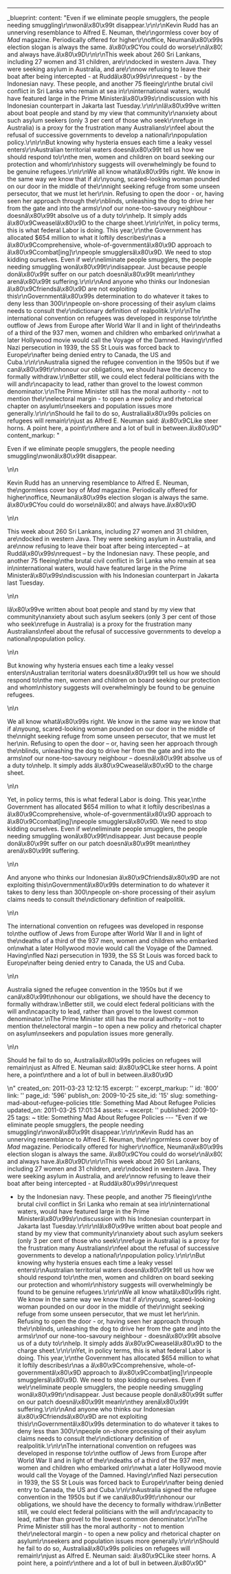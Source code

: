---
_blueprint:
  content: "Even if we eliminate people smugglers, the people needing smuggling\r\nwonâ\x80\x99t
    disappear.\r\n\r\nKevin Rudd has an unnerving resemblance to Alfred E. Neuman,
    the\r\ngormless cover boy of *Mad* magazine. Periodically offered for higher\r\noffice,
    Neumanâ\x80\x99s election slogan is always the same. â\x80\x9CYou could do worse\r\nâ\x80¦
    and always have.â\x80\x9D\r\n\r\nThis week about 260 Sri Lankans, including 27
    women and 31 children, are\r\ndocked in western Java. They were seeking asylum
    in Australia, and are\r\nnow refusing to leave their boat after being intercepted
    - at Ruddâ\x80\x99s\r\nrequest - by the Indonesian navy. These people, and another
    75 fleeing\r\nthe brutal civil conflict in Sri Lanka who remain at sea in\r\ninternational
    waters, would have featured large in the Prime Ministerâ\x80\x99s\r\ndiscussion
    with his Indonesian counterpart in Jakarta last Tuesday.\r\n\r\nIâ\x80\x99ve written
    about boat people and stand by my view that community\r\nanxiety about such asylum
    seekers (only 3 per cent of those who seek\r\nrefuge in Australia) is a proxy
    for the frustration many Australians\r\nfeel about the refusal of successive governments
    to develop a national\r\npopulation policy.\r\n\r\nBut knowing why hysteria ensues
    each time a leaky vessel enters\r\nAustralian territorial waters doesnâ\x80\x99t
    tell us how we should respond to\r\nthe men, women and children on board seeking
    our protection and whom\r\nhistory suggests will overwhelmingly be found to be
    genuine refugees.\r\n\r\nWe all know whatâ\x80\x99s right. We know in the same
    way we know that if a\r\nyoung, scared-looking woman pounded on our door in the
    middle of the\r\nnight seeking refuge from some unseen persecutor, that we must
    let her\r\nin. Refusing to open the door - or, having seen her approach through
    the\r\nblinds, unleashing the dog to drive her from the gate and into the arms\r\nof
    our none-too-savoury neighbour - doesnâ\x80\x99t absolve us of a duty to\r\nhelp.
    It simply adds â\x80\x9Cweaselâ\x80\x9D to the charge sheet.\r\n\r\nYet, in policy
    terms, this is what federal Labor is doing. This year,\r\nthe Government has allocated
    $654 million to what it loftily describes\r\nas a â\x80\x9Ccomprehensive, whole-of-governmentâ\x80\x9D
    approach to â\x80\x9Ccombat[ing]\r\npeople smugglersâ\x80\x9D. We need to stop
    kidding ourselves. Even if we\r\neliminate people smugglers, the people needing
    smuggling wonâ\x80\x99t\r\ndisappear. Just because people donâ\x80\x99t suffer
    on our patch doesnâ\x80\x99t mean\r\nthey arenâ\x80\x99t suffering.\r\n\r\nAnd
    anyone who thinks our Indonesian â\x80\x9Cfriendsâ\x80\x9D are not exploiting
    this\r\nGovernmentâ\x80\x99s determination to do whatever it takes to deny less
    than 300\r\npeople on-shore processing of their asylum claims needs to consult
    the\r\ndictionary definition of realpolitik.\r\n\r\nThe international convention
    on refugees was developed in response to\r\nthe outflow of Jews from Europe after
    World War II and in light of the\r\ndeaths of a third of the 937 men, women and
    children who embarked on\r\nwhat a later Hollywood movie would call the Voyage
    of the Damned. Having\r\nfled Nazi persecution in 1939, the SS St Louis was forced
    back to Europe\r\nafter being denied entry to Canada, the US and Cuba.\r\n\r\nAustralia
    signed the refugee convention in the 1950s but if we canâ\x80\x99t\r\nhonour our
    obligations, we should have the decency to formally withdraw.\r\nBetter still,
    we could elect federal politicians with the will and\r\ncapacity to lead, rather
    than grovel to the lowest common denominator.\r\nThe Prime Minister still has
    the moral authority - not to mention the\r\nelectoral margin - to open a new policy
    and rhetorical chapter on asylum\r\nseekers and population issues more generally.\r\n\r\nShould
    he fail to do so, Australiaâ\x80\x99s policies on refugees will remain\r\njust
    as Alfred E. Neuman said: â\x80\x9CLike steer horns. A point here, a point\r\nthere
    and a lot of bull in between.â\x80\x9D"
  content_markup: "<p>Even if we eliminate people smugglers, the people needing smuggling\nwonâ\x80\x99t
    disappear.</p>\n\n<p>Kevin Rudd has an unnerving resemblance to Alfred E. Neuman,
    the\ngormless cover boy of <em>Mad</em> magazine. Periodically offered for higher\noffice,
    Neumanâ\x80\x99s election slogan is always the same. â\x80\x9CYou could do worse\nâ\x80¦
    and always have.â\x80\x9D</p>\n\n<p>This week about 260 Sri Lankans, including
    27 women and 31 children, are\ndocked in western Java. They were seeking asylum
    in Australia, and are\nnow refusing to leave their boat after being intercepted
    &ndash; at Ruddâ\x80\x99s\nrequest &ndash; by the Indonesian navy. These people,
    and another 75 fleeing\nthe brutal civil conflict in Sri Lanka who remain at sea
    in\ninternational waters, would have featured large in the Prime Ministerâ\x80\x99s\ndiscussion
    with his Indonesian counterpart in Jakarta last Tuesday.</p>\n\n<p>Iâ\x80\x99ve
    written about boat people and stand by my view that community\nanxiety about such
    asylum seekers (only 3 per cent of those who seek\nrefuge in Australia) is a proxy
    for the frustration many Australians\nfeel about the refusal of successive governments
    to develop a national\npopulation policy.</p>\n\n<p>But knowing why hysteria ensues
    each time a leaky vessel enters\nAustralian territorial waters doesnâ\x80\x99t
    tell us how we should respond to\nthe men, women and children on board seeking
    our protection and whom\nhistory suggests will overwhelmingly be found to be genuine
    refugees.</p>\n\n<p>We all know whatâ\x80\x99s right. We know in the same way
    we know that if a\nyoung, scared-looking woman pounded on our door in the middle
    of the\nnight seeking refuge from some unseen persecutor, that we must let her\nin.
    Refusing to open the door &ndash; or, having seen her approach through the\nblinds,
    unleashing the dog to drive her from the gate and into the arms\nof our none-too-savoury
    neighbour &ndash; doesnâ\x80\x99t absolve us of a duty to\nhelp. It simply adds
    â\x80\x9Cweaselâ\x80\x9D to the charge sheet.</p>\n\n<p>Yet, in policy terms,
    this is what federal Labor is doing. This year,\nthe Government has allocated
    $654 million to what it loftily describes\nas a â\x80\x9Ccomprehensive, whole-of-governmentâ\x80\x9D
    approach to â\x80\x9Ccombat[ing]\npeople smugglersâ\x80\x9D. We need to stop kidding
    ourselves. Even if we\neliminate people smugglers, the people needing smuggling
    wonâ\x80\x99t\ndisappear. Just because people donâ\x80\x99t suffer on our patch
    doesnâ\x80\x99t mean\nthey arenâ\x80\x99t suffering.</p>\n\n<p>And anyone who
    thinks our Indonesian â\x80\x9Cfriendsâ\x80\x9D are not exploiting this\nGovernmentâ\x80\x99s
    determination to do whatever it takes to deny less than 300\npeople on-shore processing
    of their asylum claims needs to consult the\ndictionary definition of realpolitik.</p>\n\n<p>The
    international convention on refugees was developed in response to\nthe outflow
    of Jews from Europe after World War II and in light of the\ndeaths of a third
    of the 937 men, women and children who embarked on\nwhat a later Hollywood movie
    would call the Voyage of the Damned. Having\nfled Nazi persecution in 1939, the
    SS St Louis was forced back to Europe\nafter being denied entry to Canada, the
    US and Cuba.</p>\n\n<p>Australia signed the refugee convention in the 1950s but
    if we canâ\x80\x99t\nhonour our obligations, we should have the decency to formally
    withdraw.\nBetter still, we could elect federal politicians with the will and\ncapacity
    to lead, rather than grovel to the lowest common denominator.\nThe Prime Minister
    still has the moral authority &ndash; not to mention the\nelectoral margin &ndash;
    to open a new policy and rhetorical chapter on asylum\nseekers and population
    issues more generally.</p>\n\n<p>Should he fail to do so, Australiaâ\x80\x99s
    policies on refugees will remain\njust as Alfred E. Neuman said: â\x80\x9CLike
    steer horns. A point here, a point\nthere and a lot of bull in between.â\x80\x9D</p>\n"
  created_on: 2011-03-23 12:12:15
  excerpt: ''
  excerpt_markup: ''
  id: '800'
  link: ''
  page_id: '596'
  publish_on: 2009-10-25
  site_id: '15'
  slug: something-mad-about-refugee-policies
  title: Something Mad About Refugee Policies
  updated_on: 2011-03-25 17:01:34
assets: ~
excerpt: ''
published: 2009-10-25
tags: ~
title: Something Mad About Refugee Policies
--- "Even if we eliminate people smugglers, the people needing smuggling\r\nwonâ\x80\x99t
  disappear.\r\n\r\nKevin Rudd has an unnerving resemblance to Alfred E. Neuman, the\r\ngormless
  cover boy of *Mad* magazine. Periodically offered for higher\r\noffice, Neumanâ\x80\x99s
  election slogan is always the same. â\x80\x9CYou could do worse\r\nâ\x80¦ and always
  have.â\x80\x9D\r\n\r\nThis week about 260 Sri Lankans, including 27 women and 31
  children, are\r\ndocked in western Java. They were seeking asylum in Australia,
  and are\r\nnow refusing to leave their boat after being intercepted - at Ruddâ\x80\x99s\r\nrequest
  - by the Indonesian navy. These people, and another 75 fleeing\r\nthe brutal civil
  conflict in Sri Lanka who remain at sea in\r\ninternational waters, would have featured
  large in the Prime Ministerâ\x80\x99s\r\ndiscussion with his Indonesian counterpart
  in Jakarta last Tuesday.\r\n\r\nIâ\x80\x99ve written about boat people and stand
  by my view that community\r\nanxiety about such asylum seekers (only 3 per cent
  of those who seek\r\nrefuge in Australia) is a proxy for the frustration many Australians\r\nfeel
  about the refusal of successive governments to develop a national\r\npopulation
  policy.\r\n\r\nBut knowing why hysteria ensues each time a leaky vessel enters\r\nAustralian
  territorial waters doesnâ\x80\x99t tell us how we should respond to\r\nthe men,
  women and children on board seeking our protection and whom\r\nhistory suggests
  will overwhelmingly be found to be genuine refugees.\r\n\r\nWe all know whatâ\x80\x99s
  right. We know in the same way we know that if a\r\nyoung, scared-looking woman
  pounded on our door in the middle of the\r\nnight seeking refuge from some unseen
  persecutor, that we must let her\r\nin. Refusing to open the door - or, having seen
  her approach through the\r\nblinds, unleashing the dog to drive her from the gate
  and into the arms\r\nof our none-too-savoury neighbour - doesnâ\x80\x99t absolve
  us of a duty to\r\nhelp. It simply adds â\x80\x9Cweaselâ\x80\x9D to the charge sheet.\r\n\r\nYet,
  in policy terms, this is what federal Labor is doing. This year,\r\nthe Government
  has allocated $654 million to what it loftily describes\r\nas a â\x80\x9Ccomprehensive,
  whole-of-governmentâ\x80\x9D approach to â\x80\x9Ccombat[ing]\r\npeople smugglersâ\x80\x9D.
  We need to stop kidding ourselves. Even if we\r\neliminate people smugglers, the
  people needing smuggling wonâ\x80\x99t\r\ndisappear. Just because people donâ\x80\x99t
  suffer on our patch doesnâ\x80\x99t mean\r\nthey arenâ\x80\x99t suffering.\r\n\r\nAnd
  anyone who thinks our Indonesian â\x80\x9Cfriendsâ\x80\x9D are not exploiting this\r\nGovernmentâ\x80\x99s
  determination to do whatever it takes to deny less than 300\r\npeople on-shore processing
  of their asylum claims needs to consult the\r\ndictionary definition of realpolitik.\r\n\r\nThe
  international convention on refugees was developed in response to\r\nthe outflow
  of Jews from Europe after World War II and in light of the\r\ndeaths of a third
  of the 937 men, women and children who embarked on\r\nwhat a later Hollywood movie
  would call the Voyage of the Damned. Having\r\nfled Nazi persecution in 1939, the
  SS St Louis was forced back to Europe\r\nafter being denied entry to Canada, the
  US and Cuba.\r\n\r\nAustralia signed the refugee convention in the 1950s but if
  we canâ\x80\x99t\r\nhonour our obligations, we should have the decency to formally
  withdraw.\r\nBetter still, we could elect federal politicians with the will and\r\ncapacity
  to lead, rather than grovel to the lowest common denominator.\r\nThe Prime Minister
  still has the moral authority - not to mention the\r\nelectoral margin - to open
  a new policy and rhetorical chapter on asylum\r\nseekers and population issues more
  generally.\r\n\r\nShould he fail to do so, Australiaâ\x80\x99s policies on refugees
  will remain\r\njust as Alfred E. Neuman said: â\x80\x9CLike steer horns. A point
  here, a point\r\nthere and a lot of bull in between.â\x80\x9D"
